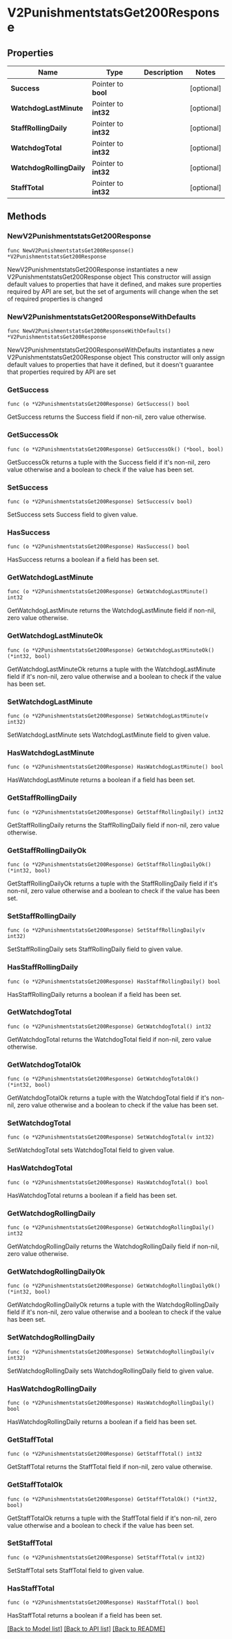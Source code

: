 # V2PunishmentstatsGet200Response

## Properties

Name | Type | Description | Notes
------------ | ------------- | ------------- | -------------
**Success** | Pointer to **bool** |  | [optional] 
**WatchdogLastMinute** | Pointer to **int32** |  | [optional] 
**StaffRollingDaily** | Pointer to **int32** |  | [optional] 
**WatchdogTotal** | Pointer to **int32** |  | [optional] 
**WatchdogRollingDaily** | Pointer to **int32** |  | [optional] 
**StaffTotal** | Pointer to **int32** |  | [optional] 

## Methods

### NewV2PunishmentstatsGet200Response

`func NewV2PunishmentstatsGet200Response() *V2PunishmentstatsGet200Response`

NewV2PunishmentstatsGet200Response instantiates a new V2PunishmentstatsGet200Response object
This constructor will assign default values to properties that have it defined,
and makes sure properties required by API are set, but the set of arguments
will change when the set of required properties is changed

### NewV2PunishmentstatsGet200ResponseWithDefaults

`func NewV2PunishmentstatsGet200ResponseWithDefaults() *V2PunishmentstatsGet200Response`

NewV2PunishmentstatsGet200ResponseWithDefaults instantiates a new V2PunishmentstatsGet200Response object
This constructor will only assign default values to properties that have it defined,
but it doesn't guarantee that properties required by API are set

### GetSuccess

`func (o *V2PunishmentstatsGet200Response) GetSuccess() bool`

GetSuccess returns the Success field if non-nil, zero value otherwise.

### GetSuccessOk

`func (o *V2PunishmentstatsGet200Response) GetSuccessOk() (*bool, bool)`

GetSuccessOk returns a tuple with the Success field if it's non-nil, zero value otherwise
and a boolean to check if the value has been set.

### SetSuccess

`func (o *V2PunishmentstatsGet200Response) SetSuccess(v bool)`

SetSuccess sets Success field to given value.

### HasSuccess

`func (o *V2PunishmentstatsGet200Response) HasSuccess() bool`

HasSuccess returns a boolean if a field has been set.

### GetWatchdogLastMinute

`func (o *V2PunishmentstatsGet200Response) GetWatchdogLastMinute() int32`

GetWatchdogLastMinute returns the WatchdogLastMinute field if non-nil, zero value otherwise.

### GetWatchdogLastMinuteOk

`func (o *V2PunishmentstatsGet200Response) GetWatchdogLastMinuteOk() (*int32, bool)`

GetWatchdogLastMinuteOk returns a tuple with the WatchdogLastMinute field if it's non-nil, zero value otherwise
and a boolean to check if the value has been set.

### SetWatchdogLastMinute

`func (o *V2PunishmentstatsGet200Response) SetWatchdogLastMinute(v int32)`

SetWatchdogLastMinute sets WatchdogLastMinute field to given value.

### HasWatchdogLastMinute

`func (o *V2PunishmentstatsGet200Response) HasWatchdogLastMinute() bool`

HasWatchdogLastMinute returns a boolean if a field has been set.

### GetStaffRollingDaily

`func (o *V2PunishmentstatsGet200Response) GetStaffRollingDaily() int32`

GetStaffRollingDaily returns the StaffRollingDaily field if non-nil, zero value otherwise.

### GetStaffRollingDailyOk

`func (o *V2PunishmentstatsGet200Response) GetStaffRollingDailyOk() (*int32, bool)`

GetStaffRollingDailyOk returns a tuple with the StaffRollingDaily field if it's non-nil, zero value otherwise
and a boolean to check if the value has been set.

### SetStaffRollingDaily

`func (o *V2PunishmentstatsGet200Response) SetStaffRollingDaily(v int32)`

SetStaffRollingDaily sets StaffRollingDaily field to given value.

### HasStaffRollingDaily

`func (o *V2PunishmentstatsGet200Response) HasStaffRollingDaily() bool`

HasStaffRollingDaily returns a boolean if a field has been set.

### GetWatchdogTotal

`func (o *V2PunishmentstatsGet200Response) GetWatchdogTotal() int32`

GetWatchdogTotal returns the WatchdogTotal field if non-nil, zero value otherwise.

### GetWatchdogTotalOk

`func (o *V2PunishmentstatsGet200Response) GetWatchdogTotalOk() (*int32, bool)`

GetWatchdogTotalOk returns a tuple with the WatchdogTotal field if it's non-nil, zero value otherwise
and a boolean to check if the value has been set.

### SetWatchdogTotal

`func (o *V2PunishmentstatsGet200Response) SetWatchdogTotal(v int32)`

SetWatchdogTotal sets WatchdogTotal field to given value.

### HasWatchdogTotal

`func (o *V2PunishmentstatsGet200Response) HasWatchdogTotal() bool`

HasWatchdogTotal returns a boolean if a field has been set.

### GetWatchdogRollingDaily

`func (o *V2PunishmentstatsGet200Response) GetWatchdogRollingDaily() int32`

GetWatchdogRollingDaily returns the WatchdogRollingDaily field if non-nil, zero value otherwise.

### GetWatchdogRollingDailyOk

`func (o *V2PunishmentstatsGet200Response) GetWatchdogRollingDailyOk() (*int32, bool)`

GetWatchdogRollingDailyOk returns a tuple with the WatchdogRollingDaily field if it's non-nil, zero value otherwise
and a boolean to check if the value has been set.

### SetWatchdogRollingDaily

`func (o *V2PunishmentstatsGet200Response) SetWatchdogRollingDaily(v int32)`

SetWatchdogRollingDaily sets WatchdogRollingDaily field to given value.

### HasWatchdogRollingDaily

`func (o *V2PunishmentstatsGet200Response) HasWatchdogRollingDaily() bool`

HasWatchdogRollingDaily returns a boolean if a field has been set.

### GetStaffTotal

`func (o *V2PunishmentstatsGet200Response) GetStaffTotal() int32`

GetStaffTotal returns the StaffTotal field if non-nil, zero value otherwise.

### GetStaffTotalOk

`func (o *V2PunishmentstatsGet200Response) GetStaffTotalOk() (*int32, bool)`

GetStaffTotalOk returns a tuple with the StaffTotal field if it's non-nil, zero value otherwise
and a boolean to check if the value has been set.

### SetStaffTotal

`func (o *V2PunishmentstatsGet200Response) SetStaffTotal(v int32)`

SetStaffTotal sets StaffTotal field to given value.

### HasStaffTotal

`func (o *V2PunishmentstatsGet200Response) HasStaffTotal() bool`

HasStaffTotal returns a boolean if a field has been set.


[[Back to Model list]](../README.md#documentation-for-models) [[Back to API list]](../README.md#documentation-for-api-endpoints) [[Back to README]](../README.md)


